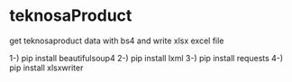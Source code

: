 # teknosaProduct

get teknosaproduct data with bs4 and write xlsx excel file



1-) pip install beautifulsoup4
2-) pip install lxml
3-) pip install requests
4-) pip install xlsxwriter
